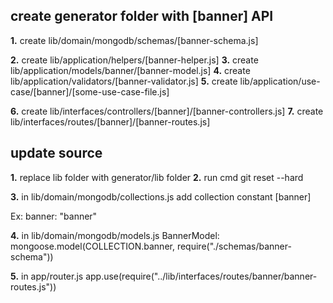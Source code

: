 ## create generator folder with [banner] API

**1.** create lib/domain/mongodb/schemas/[banner-schema.js]

**2.** create lib/application/helpers/[banner-helper.js]
**3.** create lib/application/models/banner/[banner-model.js]
**4.** create lib/application/validators/[banner-validator.js]
**5.** create lib/application/use-case/[banner]/[some-use-case-file.js]

**6.** create lib/interfaces/controllers/[banner]/[banner-controllers.js]
**7.** create lib/interfaces/routes/[banner]/[banner-routes.js]

## update source

**1.** replace lib folder with generator/lib folder
**2.** run cmd git reset --hard

**3.** in lib/domain/mongodb/collections.js add collection constant [banner]

Ex: banner: "banner"

**4.** in lib/domain/mongodb/models.js
BannerModel: mongoose.model(COLLECTION.banner, require("./schemas/banner-schema"))

**5.** in app/router.js
app.use(require("../lib/interfaces/routes/banner/banner-routes.js"))
